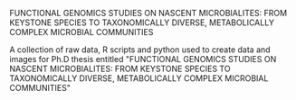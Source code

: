 FUNCTIONAL GENOMICS STUDIES ON NASCENT MICROBIALITES: FROM KEYSTONE SPECIES TO TAXONOMICALLY DIVERSE, METABOLICALLY COMPLEX MICROBIAL COMMUNITIES

A collection of raw data, R scripts and python used to create data and images for Ph.D thesis entitled "FUNCTIONAL GENOMICS STUDIES ON NASCENT MICROBIALITES: FROM KEYSTONE SPECIES TO TAXONOMICALLY DIVERSE, METABOLICALLY COMPLEX MICROBIAL COMMUNITIES" 


